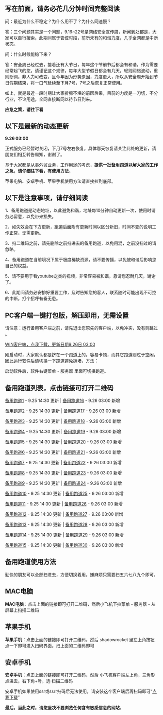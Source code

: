写在前面，请务必花几分钟时间完整阅读
-----

问：最近为什么不稳定？为什么用不了？为什么网速慢？

答：三个问题其实是一个问题，9.16~22号是网络安全宣传周，新闻到处都是，大家可以自行搜索，此期间属于管控时段，前所未有的和谐力度，几乎全网都是中断状态。

问：什么时候能稳下来？

答：安全周已经过去，接着还有大节日，每年这个节前节后都会有和谐，作为需要经常起飞的您，请谨记这个规律，每年大型节假日都会有几天，轻则网络波动，重则断网，非人力可改变，且今年因为形势原因，力度更大，所以从安全周开始到节日假期结束，将一口气延续至下月7号，7号之后恢复正常使用。

如上，就是最近一段时期让大家折腾不堪的前因后果，目前的力度是一刀切，不分行业，不论用途，全网直接断网以待节日到来。

**应急之策，请往下看**

以下是最新的动态更新
-----

**9.26 03:00**

正式服务已经暂时关闭，下月7号左右恢复，具体哪天恢复请关注此处的更新，请朋友们相互转告周知，谢谢了。

基于大家都是从事外贸业务，工作用途的考虑，**提供一批备用跑道以解大家的工作之急，请仔细往下看，有使用方法**。

苹果电脑、安卓手机、苹果手机使用方法请直接拉到底部。

以下是注意事项，请仔细阅读
-----

1、备用跑道是动态地址，以此避免和谐，地址每10分钟自动更新一次，使用时请务必留意，以免带来损失。

2、如失效会在下方更新，跑道后面附有更新时间以区分新旧，时间不变的说明工作正常，无需更新。

3、扫二维码之前，请先删除之前扫进去的备用跑道，以免用混，之前没扫过的请忽略。

4、备用跑道在当前境况下属于极度稀缺资源，请不要传播，以免被和谐后影响您自己的权益。

5、请不要用于看youtube之类的视频，非常容易被和谐，恳请您忍耐几天，谢谢了。

6、此期间请务必安排好重要工作，及时告知您的客人，联系随时可能出现不可控的中断，打个招呼有备无患。

PC客户端一键打包版，解压即用，无需设置
-----

请注意：运行备用客户端之前，请先退出您原先的客户端，以免冲突，没有则跳过 。

[WIN客户端，点我下载，更新日期9.26日 03:00 ](https://files.catbox.moe/jn3esy.7z "点击下载")

刚启动时，大家默认都是挤在一个跑道上的，容易卡顿，而其它跑道则过于空闲，因此运行软件后请切换一下跑道避免拥堵，方法：

启动软件后，软件右键菜单 - 服务器 里面可切换跑道。

备用跑道列表，点击链接可打开二维码
-----

[备用跑道1](https://files.catbox.moe/r9809k.png "用客户端扫二维码即可完成添加")  - 9.25 14:30 更新          |          [备用跑道16](https://files.catbox.moe/ahxmsz.png "用客户端扫二维码即可完成添加")  - 9.26 03:00 新增

[备用跑道2](https://files.catbox.moe/zrxo7m.png "用客户端扫二维码即可完成添加")  - 9.25 14:30 更新          |          [备用跑道17](https://files.catbox.moe/jy6x2y.png "用客户端扫二维码即可完成添加")  - 9.26 03:00 新增

[备用跑道3](https://files.catbox.moe/fyvz37.png "用客户端扫二维码即可完成添加")  - 9.25 14:30 更新          |          [备用跑道18](https://files.catbox.moe/6altjv.png "用客户端扫二维码即可完成添加")  - 9.26 03:00 新增

[备用跑道4](https://files.catbox.moe/zbsgf9.png "用客户端扫二维码即可完成添加")  - 9.25 14:30 更新          |          [备用跑道19](https://files.catbox.moe/pwg34z.png "用客户端扫二维码即可完成添加")  - 9.26 03:00 新增

[备用跑道5](https://files.catbox.moe/oluzo0.png "用客户端扫二维码即可完成添加")  - 9.25 14:30 更新          |          [备用跑道20](https://files.catbox.moe/vkf5a5.png "用客户端扫二维码即可完成添加")  - 9.26 03:00 新增

[备用跑道6](https://files.catbox.moe/urldfw.png "用客户端扫二维码即可完成添加")  - 9.25 14:30 更新          |          [备用跑道21](https://files.catbox.moe/eiocad.png "用客户端扫二维码即可完成添加")  - 9.26 03:00 新增

[备用跑道7](https://files.catbox.moe/m6kr4p.png "用客户端扫二维码即可完成添加")  - 9.25 14:30 更新          |          [备用跑道22](https://files.catbox.moe/129jxm.png "用客户端扫二维码即可完成添加")  - 9.26 03:00 新增

[备用跑道8](https://files.catbox.moe/s2edic.png "用客户端扫二维码即可完成添加")  - 9.25 14:30 更新          |          [备用跑道23](https://files.catbox.moe/38az3t.png "用客户端扫二维码即可完成添加")  - 9.26 03:00 新增

[备用跑道9](https://files.catbox.moe/xqzy68.png "用客户端扫二维码即可完成添加")  - 9.25 14:30 更新          |          [备用跑道24](https://files.catbox.moe/htj7wr.png "用客户端扫二维码即可完成添加")  - 9.26 03:00 新增

[备用跑道10](https://files.catbox.moe/xs6wex.png "用客户端扫二维码即可完成添加")  - 9.25 14:30 更新          |          [备用跑道25](https://files.catbox.moe/2v3iek.png "用客户端扫二维码即可完成添加")  - 9.26 03:00 新增

[备用跑道11](https://files.catbox.moe/ottl0x.png "用客户端扫二维码即可完成添加")  - 9.25 14:30 更新          |          [备用跑道26](https://files.catbox.moe/3xf5ln.png "用客户端扫二维码即可完成添加")  - 9.26 03:00 新增

[备用跑道12](https://files.catbox.moe/bar43x.png "用客户端扫二维码即可完成添加")  - 9.25 14:30 更新          |          [备用跑道27](https://files.catbox.moe/p6e9rz.png "用客户端扫二维码即可完成添加")  - 9.26 03:00 新增

[备用跑道13](https://files.catbox.moe/v6fuxl.png "用客户端扫二维码即可完成添加")  - 9.25 14:30 更新          |          [备用跑道28](https://files.catbox.moe/vwos0a.png "用客户端扫二维码即可完成添加")  - 9.26 03:00 新增

[备用跑道14](https://files.catbox.moe/v6fuxl.png "用客户端扫二维码即可完成添加")  - 9.25 14:30 更新          |          [备用跑道29](https://files.catbox.moe/n8iijn.png "用客户端扫二维码即可完成添加")  - 9.26 03:00 新增

[备用跑道15](https://files.catbox.moe/nuf9kv.png "用客户端扫二维码即可完成添加")  - 9.25 14:30 更新          |          [备用跑道30](https://files.catbox.moe/9c4xre.png "用客户端扫二维码即可完成添加")  - 9.26 03:00 新增

备用跑道使用方法
-----

勤快的朋友可以全部扫进去，方便切换着用，嫌麻烦只需要扫五六七八九个即可。

MAC电脑
-----

**MAC电脑**：点击上面的链接即可打开二维码，然后小飞机下拉菜单 - 服务器 - 从屏幕上扫描二维码

苹果手机
-----

**苹果手机**：点击上面的链接即可打开二维码，然后 shadowrocket 里左上角按钮点一下即可进入扫码界面，扫上面的二维码即可

安卓手机
-----

**安卓手机**：点击上面的链接即可打开二维码，然后 小飞机客户端左上角，三角形点进去，右下角+号，选 扫描二维码

安卓手机如果使用ssr或ssrr扫码后无法使用，请安装这个客户端后再扫码即可“[点我下载](https://files.catbox.moe/tycc9p.apk "点我下载")”


**最后，当此之时，请您坚决不要浏览任何含有敏感信息的网站**。
